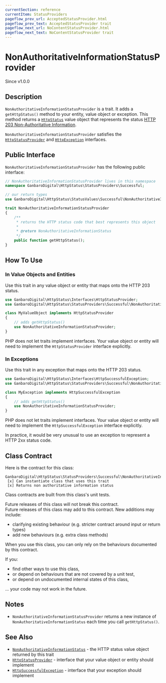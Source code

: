 ```yaml
---
currentSection: reference
currentItem: StatusProviders
pageflow_prev_url: AcceptedStatusProvider.html
pageflow_prev_text: AcceptedStatusProvider trait
pageflow_next_url: NoContentStatusProvider.html
pageflow_next_text: NoContentStatusProvider trait
---
```


# NonAuthoritativeInformationStatusProvider

<div class="callout info">
Since v1.0.0
</div>

## Description

`NonAuthoritativeInformationStatusProvider` is a trait. It adds a `getHttpStatus()` method to your entity, value object or exception. This method returns a [`HttpStatus`](../Interfaces/HttpStatus.html) value object that represents the status [HTTP 203 Non-Authoritative Information](../StatusValues/NonAuthoritativeInformationStatus.html).

`NonAuthoritativeInformationStatusProvider` satisfies the [`HttpStatusProvider`](../Interfaces/HttpStatusProvider.html) and [`HttpException`](../Interfaces/HttpException) interfaces.

## Public Interface

`NonAuthoritativeInformationStatusProvider` has the following public interface:

```php
// NonAuthoritativeInformationStatusProvider lives in this namespace
namespace GanbaroDigital\HttpStatus\StatusProviders\Successful;

// our return types
use GanbaroDigital\HttpStatus\StatusValues\Successful\NonAuthoritativeInformationStatus;

trait NonAuthoritativeInformationStatusProvider
{
    /**
     * returns the HTTP status code that best represents this object
     *
     * @return NonAuthoritativeInformationStatus
     */
    public function getHttpStatus();
}
```

## How To Use

### In Value Objects and Entities

Use this trait in any value object or entity that maps onto the HTTP 203 status.

```php
use GanbaroDigital\HttpStatus\Interfaces\HttpStatusProvider;
use GanbaroDigital\HttpStatus\StatusProviders\Successful\NonAuthoritativeInformationStatusProvider;

class MyValueObject implements HttpStatusProvider
{
    // adds getHttpStatus()
    use NonAuthoritativeInformationStatusProvider;
}
```

PHP does not let traits implement interfaces. Your value object or entity will need to implement the `HttpStatusProvider` interface explicitly.

### In Exceptions

Use this trait in any exception that maps onto the HTTP 203 status.

```php
use GanbaroDigital\HttpStatus\Interfaces\HttpSuccessfulException;
use GanbaroDigital\HttpStatus\StatusProviders\Successful\NonAuthoritativeInformationStatusProvider;

class MyException implements HttpSuccessfulException
{
    // adds getHttpStatus()
    use NonAuthoritativeInformationStatusProvider;
}
```

PHP does not let traits implement interfaces. Your value object or entity will need to implement the `HttpSuccessfulException` interface explicitly.

In practice, it would be very unusual to use an exception to represent a HTTP 2xx status code.

## Class Contract

Here is the contract for this class:

    GanbaroDigital\HttpStatus\StatusProviders\Successful\NonAuthoritativeInformationStatusProvider
     [x] Can instantiate class that uses this trait
     [x] Returns non authoritative information status

Class contracts are built from this class's unit tests.

<div class="callout success">
Future releases of this class will not break this contract.
</div>

<div class="callout info" markdown="1">
Future releases of this class may add to this contract. New additions may include:

* clarifying existing behaviour (e.g. stricter contract around input or return types)
* add new behaviours (e.g. extra class methods)
</div>

<div class="callout warning" markdown="1">
When you use this class, you can only rely on the behaviours documented by this contract.

If you:

* find other ways to use this class,
* or depend on behaviours that are not covered by a unit test,
* or depend on undocumented internal states of this class,

... your code may not work in the future.
</div>

## Notes

* `NonAuthoritativeInformationStatusProvider` returns a new instance of `NonAuthoritativeInformationStatus` each time you call `getHttpStatus()`.

## See Also

* [`NonAuthoritativeInformationStatus`](../StatusValues/NonAuthoritativeInformationStatus.html) - the HTTP status value object returned by this trait
* [`HttpStatusProvider`](../Interfaces/HttpStatusProvider.html) - interface that your value object or entity should implement
* [`HttpSuccessfulException`](../Interfaces/HttpSuccessfulException.html) - interface that your exception should implement
